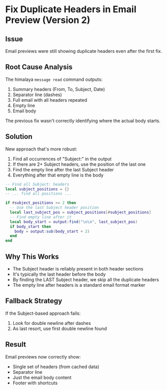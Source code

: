 # Fix Duplicate Headers in Email Preview (Version 2)

## Issue
Email previews were still showing duplicate headers even after the first fix.

## Root Cause Analysis
The himalaya `message read` command outputs:
1. Summary headers (From, To, Subject, Date)
2. Separator line (dashes)
3. Full email with all headers repeated
4. Empty line
5. Email body

The previous fix wasn't correctly identifying where the actual body starts.

## Solution
New approach that's more robust:
1. Find all occurrences of "Subject:" in the output
2. If there are 2+ Subject headers, use the position of the last one
3. Find the empty line after the last Subject header
4. Everything after that empty line is the body

```lua
-- Find all Subject: headers
local subject_positions = {}
-- ... find all positions ...

if #subject_positions >= 2 then
  -- Use the last Subject header position
  local last_subject_pos = subject_positions[#subject_positions]
  -- Find empty line after it
  local body_start = output:find("\n\n", last_subject_pos)
  if body_start then
    body = output:sub(body_start + 2)
  end
end
```

## Why This Works
- The Subject header is reliably present in both header sections
- It's typically the last header before the body
- By finding the LAST Subject header, we skip all the duplicate headers
- The empty line after headers is a standard email format marker

## Fallback Strategy
If the Subject-based approach fails:
1. Look for double newline after dashes
2. As last resort, use first double newline found

## Result
Email previews now correctly show:
- Single set of headers (from cached data)
- Separator line
- Just the email body content
- Footer with shortcuts